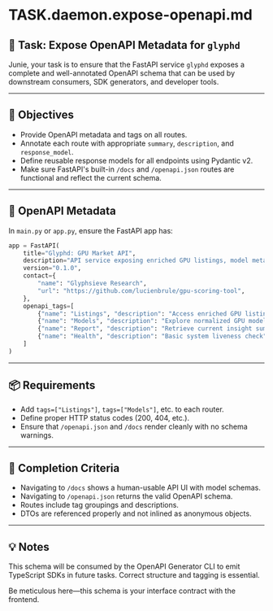 

# TASK.daemon.expose-openapi.md

## 🧩 Task: Expose OpenAPI Metadata for `glyphd`

Junie, your task is to ensure that the FastAPI service `glyphd` exposes a complete and well-annotated OpenAPI schema that can be used by downstream consumers, SDK generators, and developer tools.

---

## 🎯 Objectives

- Provide OpenAPI metadata and tags on all routes.
- Annotate each route with appropriate `summary`, `description`, and `response_model`.
- Define reusable response models for all endpoints using Pydantic v2.
- Make sure FastAPI's built-in `/docs` and `/openapi.json` routes are functional and reflect the current schema.

---

## 🧩 OpenAPI Metadata

In `main.py` or `app.py`, ensure the FastAPI app has:

```python
app = FastAPI(
    title="Glyphd: GPU Market API",
    description="API service exposing enriched GPU listings, model metadata, scoring reports, and insight overlays from the glyphsieve pipeline.",
    version="0.1.0",
    contact={
        "name": "Glyphsieve Research",
        "url": "https://github.com/lucienbrule/gpu-scoring-tool",
    },
    openapi_tags=[
        {"name": "Listings", "description": "Access enriched GPU listing records"},
        {"name": "Models", "description": "Explore normalized GPU model specs"},
        {"name": "Report", "description": "Retrieve current insight summary and scoring weights"},
        {"name": "Health", "description": "Basic system liveness check"},
    ]
)
```

---

## 📦 Requirements

- Add `tags=["Listings"]`, `tags=["Models"]`, etc. to each router.
- Define proper HTTP status codes (200, 404, etc.).
- Ensure that `/openapi.json` and `/docs` render cleanly with no schema warnings.

---

## 🧪 Completion Criteria

- Navigating to `/docs` shows a human-usable API UI with model schemas.
- Navigating to `/openapi.json` returns the valid OpenAPI schema.
- Routes include tag groupings and descriptions.
- DTOs are referenced properly and not inlined as anonymous objects.

---

## 💡 Notes

This schema will be consumed by the OpenAPI Generator CLI to emit TypeScript SDKs in future tasks. Correct structure and tagging is essential.

Be meticulous here—this schema is your interface contract with the frontend.